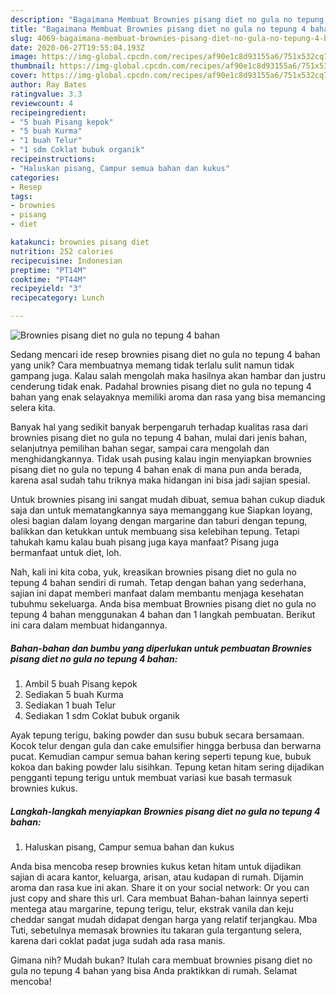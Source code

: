```yaml
---
description: "Bagaimana Membuat Brownies pisang diet no gula no tepung 4 bahan, Menggugah Selera"
title: "Bagaimana Membuat Brownies pisang diet no gula no tepung 4 bahan, Menggugah Selera"
slug: 4069-bagaimana-membuat-brownies-pisang-diet-no-gula-no-tepung-4-bahan-menggugah-selera
date: 2020-06-27T19:55:04.193Z
image: https://img-global.cpcdn.com/recipes/af90e1c8d93155a6/751x532cq70/brownies-pisang-diet-no-gula-no-tepung-4-bahan-foto-resep-utama.jpg
thumbnail: https://img-global.cpcdn.com/recipes/af90e1c8d93155a6/751x532cq70/brownies-pisang-diet-no-gula-no-tepung-4-bahan-foto-resep-utama.jpg
cover: https://img-global.cpcdn.com/recipes/af90e1c8d93155a6/751x532cq70/brownies-pisang-diet-no-gula-no-tepung-4-bahan-foto-resep-utama.jpg
author: Ray Bates
ratingvalue: 3.3
reviewcount: 4
recipeingredient:
- "5 buah Pisang kepok"
- "5 buah Kurma"
- "1 buah Telur"
- "1 sdm Coklat bubuk organik"
recipeinstructions:
- "Haluskan pisang, Campur semua bahan dan kukus"
categories:
- Resep
tags:
- brownies
- pisang
- diet

katakunci: brownies pisang diet 
nutrition: 252 calories
recipecuisine: Indonesian
preptime: "PT14M"
cooktime: "PT44M"
recipeyield: "3"
recipecategory: Lunch

---
```



![Brownies pisang diet no gula no tepung 4 bahan](https://img-global.cpcdn.com/recipes/af90e1c8d93155a6/751x532cq70/brownies-pisang-diet-no-gula-no-tepung-4-bahan-foto-resep-utama.jpg)

Sedang mencari ide resep brownies pisang diet no gula no tepung 4 bahan yang unik? Cara membuatnya memang tidak terlalu sulit namun tidak gampang juga. Kalau salah mengolah maka hasilnya akan hambar dan justru cenderung tidak enak. Padahal brownies pisang diet no gula no tepung 4 bahan yang enak selayaknya memiliki aroma dan rasa yang bisa memancing selera kita.

Banyak hal yang sedikit banyak berpengaruh terhadap kualitas rasa dari brownies pisang diet no gula no tepung 4 bahan, mulai dari jenis bahan, selanjutnya pemilihan bahan segar, sampai cara mengolah dan menghidangkannya. Tidak usah pusing kalau ingin menyiapkan brownies pisang diet no gula no tepung 4 bahan enak di mana pun anda berada, karena asal sudah tahu triknya maka hidangan ini bisa jadi sajian spesial.

Untuk brownies pisang ini sangat mudah dibuat, semua bahan cukup diaduk saja dan untuk mematangkannya saya memanggang kue Siapkan loyang, olesi bagian dalam loyang dengan margarine dan taburi dengan tepung, balikkan dan ketukkan untuk membuang sisa kelebihan tepung. Tetapi tahukah kamu kalau buah pisang juga kaya manfaat? Pisang juga bermanfaat untuk diet, loh.


Nah, kali ini kita coba, yuk, kreasikan brownies pisang diet no gula no tepung 4 bahan sendiri di rumah. Tetap dengan bahan yang sederhana, sajian ini dapat memberi manfaat dalam membantu menjaga kesehatan tubuhmu sekeluarga. Anda bisa membuat Brownies pisang diet no gula no tepung 4 bahan menggunakan 4 bahan dan 1 langkah pembuatan. Berikut ini cara dalam membuat hidangannya.

<!--inarticleads1-->

##### Bahan-bahan dan bumbu yang diperlukan untuk pembuatan Brownies pisang diet no gula no tepung 4 bahan:

1. Ambil 5 buah Pisang kepok
1. Sediakan 5 buah Kurma
1. Sediakan 1 buah Telur
1. Sediakan 1 sdm Coklat bubuk organik


Ayak tepung terigu, baking powder dan susu bubuk secara bersamaan. Kocok telur dengan gula dan cake emulsifier hingga berbusa dan berwarna pucat. Kemudian campur semua bahan kering seperti tepung kue, bubuk kokoa dan baking powder lalu sisihkan. Tepung ketan hitam sering dijadikan pengganti tepung terigu untuk membuat variasi kue basah termasuk brownies kukus. 

<!--inarticleads2-->

##### Langkah-langkah menyiapkan Brownies pisang diet no gula no tepung 4 bahan:

1. Haluskan pisang, Campur semua bahan dan kukus


Anda bisa mencoba resep brownies kukus ketan hitam untuk dijadikan sajian di acara kantor, keluarga, arisan, atau kudapan di rumah. Dijamin aroma dan rasa kue ini akan. Share it on your social network: Or you can just copy and share this url. Cara membuat Bahan-bahan lainnya seperti mentega atau margarine, tepung terigu, telur, ekstrak vanila dan keju cheddar sangat mudah didapat dengan harga yang relatif terjangkau. Mba Tuti, sebetulnya memasak brownies itu takaran gula tergantung selera, karena dari coklat padat juga sudah ada rasa manis. 

Gimana nih? Mudah bukan? Itulah cara membuat brownies pisang diet no gula no tepung 4 bahan yang bisa Anda praktikkan di rumah. Selamat mencoba!
